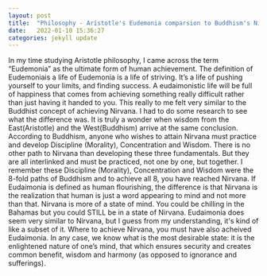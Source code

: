 ```yaml
---
layout: post
title:  "Philosophy - Aristotle's Eudemonia comparsion to Buddhism's Nirvana"
date:   2022-01-10 15:36:27
categories: jekyll update
---
```


In my time studying Aristotle philosophy, I came across the term “Eudemonia” as the ultimate form of human achievement. The definition of Eudemoniais a life of Eudemonia is a life of striving. It’s a life of pushing yourself to your limits, and finding success. A eudaimonistic life will be full of happiness that comes from achieving something really difficult rather than just having it handed to you. This really to me felt very similar to the Buddhist concept of achieving Nirvana. I had to do some research to see what the difference was. It is truly a wonder when wisdom from the East(Aristotle) and the West(Buddhism) arrive at the same conclusion. According to Buddhism, anyone who wishes to attain Nirvana must practice and develop Discipline (Morality), Concentration and Wisdom. There is no other path to Nirvana than developing these three fundamentals. But they are all interlinked and must be practiced, not one by one, but together. I remember these Discipline (Morality), Concentration and Wisdom were the 8-fold paths of Buddhism and to achieve all 8, you have reached Nirvana. If Eudaimonia is defined as human flourishing, the difference is that Nirvana is the realization that human is just a word appearing to mind and not more than that. Nirvana is more of a state of mind. You could be chilling in the Bahamas but you could STILL be in a state of Nirvana. Eudaimonia does seem very similar to Nirvana, but I guess from my understanding, it's kind of like a subset of it. Where to achieve Nirvana, you must have also acheived Eudaimonia. In any case, we know what is the most desirable state: it is the enlightened nature of one’s mind, that which ensures security and creates common benefit, wisdom and harmony (as opposed to ignorance and sufferings).